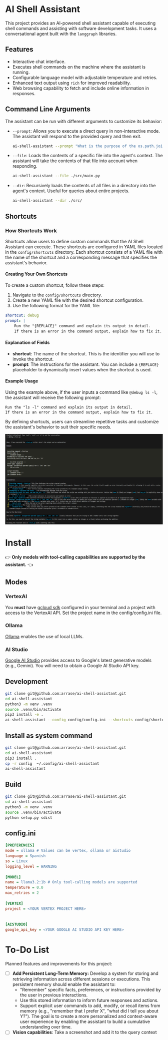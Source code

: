 # AI Shell Assistant

This project provides an AI-powered shell assistant capable of executing shell commands and assisting with software development tasks. It uses a conversational agent built with the `langgraph` libraries.

## Features

- Interactive chat interface.
- Executes shell commands on the machine where the assistant is running.
- Configurable language model with adjustable temperature and retries.
- Enhanced text output using `rich` for improved readability.
- Web browsing capability to fetch and include online information in responses.

## Command Line Arguments

The assistant can be run with different arguments to customize its behavior:

- `--prompt`: Allows you to execute a direct query in non-interactive mode. The assistant will respond to the provided query and then exit.
    ```bash
    ai-shell-assistant --prompt "What is the purpose of the os.path.join function in Python?"
    ```

- `--file`: Loads the contents of a specific file into the agent's context. The assistant will take the contents of that file into account when responding.
    ```bash
    ai-shell-assistant --file ./src/main.py
    ```

- `--dir`: Recursively loads the contents of all files in a directory into the agent's context. Useful for queries about entire projects.
    ```bash
    ai-shell-assistant --dir ./src/
    ```

## Shortcuts

### How Shortcuts Work

Shortcuts allow users to define custom commands that the AI Shell Assistant can execute. These shortcuts are configured in YAML files located in the `config/shortcuts` directory. Each shortcut consists of a YAML file with the name of the shortcut and a corresponding message that specifies the assistant's behavior.

#### Creating Your Own Shortcuts

To create a custom shortcut, follow these steps:

1. Navigate to the `config/shortcuts` directory.
2. Create a new YAML file with the desired shortcut configuration.
3. Use the following format for the YAML file:

```yaml
shortcut: debug
prompt: |
    Run the "{REPLACE}" command and explain its output in detail.
    If there is an error in the command output, explain how to fix it.
```

#### Explanation of Fields

- **shortcut**: The name of the shortcut. This is the identifier you will use to invoke the shortcut.
- **prompt**: The instructions for the assistant. You can include a `{REPLACE}` placeholder to dynamically insert values when the shortcut is used.

#### Example Usage

Using the example above, if the user inputs a command like `@debug ls -l`, the assistant will receive the following prompt:

```
Run the "ls -l" command and explain its output in detail.
If there is an error in the command output, explain how to fix it.
```

By defining shortcuts, users can streamline repetitive tasks and customize the assistant's behavior to suit their specific needs.

![shortcut](./screenshots/shortcut.png)

# Install

👉 **Only models with tool-calling capabilities are supported by the assistant.** 👈

## Modes

### VertexAI

You **must** have [gcloud sdk](https://cloud.google.com/sdk/docs/install?hl=es-419) configured in your terminal and a project with access to the VertexAI API. Set the project name in the config/config.ini file.

### Ollama

[Ollama](https://ollama.com/) enables the use of local LLMs.

### AI Studio

[Google AI Studio](https://aistudio.google.com/) provides access to Google's latest generative models (e.g., Gemini). You will need to obtain a Google AI Studio API key.

## Development

```bash
git clone git@github.com:arrase/ai-shell-assistant.git
cd ai-shell-assistant
python3 -m venv .venv
source .venv/bin/activate
pip3 install -e .
ai-shell-assistant --config config/config.ini --shortcuts config/shortcuts
```

## Install as system command

```bash
git clone git@github.com:arrase/ai-shell-assistant.git
cd ai-shell-assistant
pip3 install .
cp -r config  ~/.config/ai-shell-assistant
ai-shell-assistant
```

## Build

```bash
git clone git@github.com:arrase/ai-shell-assistant.git
cd ai-shell-assistant
python3 -m venv .venv
source .venv/bin/activate
python setup.py sdist
```

## config.ini

```ini
[PREFERENCES]
mode = ollama # Values can be vertex, ollama or aistudio
language = Spanish
so = Linux
logging_level = WARNING

[MODEL]
name = llama3.2:1b # Only tool-calling models are supported
temperature = 0.0
max_retries = 2

[VERTEX]
project = <YOUR VERTEX PROJECT HERE>


[AISTUDIO]
google_api_key = <YOUR GOOGLE AI STUDIO API KEY HERE>
```

# To-Do List

Planned features and improvements for this project:

- [ ] **Add Persistent Long-Term Memory:** Develop a system for storing and retrieving information across different sessions or executions. This persistent memory should enable the assistant to:
    - "Remember" specific facts, preferences, or instructions provided by the user in previous interactions.
    - Use this stored information to inform future responses and actions.
    - Support explicit user commands to add, modify, or recall items from memory (e.g., "remember that I prefer X", "what did I tell you about Y?").
    The goal is to create a more personalized and context-aware user experience by enabling the assistant to build a cumulative understanding over time.
- [ ] **Vision capabilities**: Take a screenshot and add it to the query context
